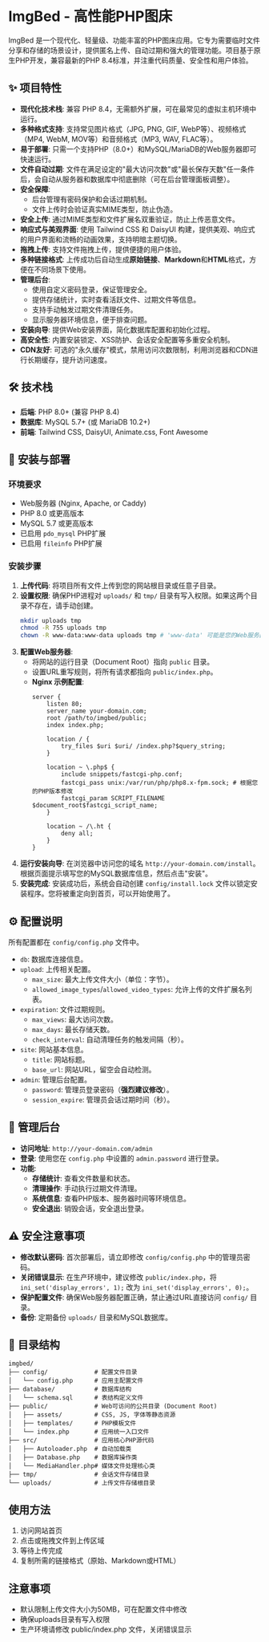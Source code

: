 # ImgBed - 高性能PHP图床

ImgBed 是一个现代化、轻量级、功能丰富的PHP图床应用。它专为需要临时文件分享和存储的场景设计，提供匿名上传、自动过期和强大的管理功能。项目基于原生PHP开发，兼容最新的PHP 8.4标准，并注重代码质量、安全性和用户体验。

## ✨ 项目特性

-   **现代化技术栈**: 兼容 PHP 8.4，无需额外扩展，可在最常见的虚拟主机环境中运行。
-   **多种格式支持**: 支持常见图片格式（JPG, PNG, GIF, WebP等）、视频格式（MP4, WebM, MOV等）和音频格式（MP3, WAV, FLAC等）。
-   **易于部署**: 只需一个支持PHP（8.0+）和MySQL/MariaDB的Web服务器即可快速运行。
-   **文件自动过期**: 文件在满足设定的"最大访问次数"或"最长保存天数"任一条件后，会自动从服务器和数据库中彻底删除（可在后台管理面板调整）。
-   **安全保障**:
    -   后台管理有密码保护和会话过期机制。
    -   文件上传时会验证真实MIME类型，防止伪造。
-   **安全上传**: 通过MIME类型和文件扩展名双重验证，防止上传恶意文件。
-   **响应式与美观界面**: 使用 Tailwind CSS 和 DaisyUI 构建，提供美观、响应式的用户界面和流畅的动画效果，支持明暗主题切换。
-   **拖拽上传**: 支持文件拖拽上传，提供便捷的用户体验。
-   **多种链接格式**: 上传成功后自动生成**原始链接**、**Markdown**和**HTML**格式，方便在不同场景下使用。
-   **管理后台**:
    -   使用自定义密码登录，保证管理安全。
    -   提供存储统计，实时查看活跃文件、过期文件等信息。
    -   支持手动触发过期文件清理任务。
    -   显示服务器环境信息，便于排查问题。
-   **安装向导**: 提供Web安装界面，简化数据库配置和初始化过程。
-   **高安全性**: 内置安装锁定、XSS防护、会话安全配置等多重安全机制。
-   **CDN友好**: 可选的"永久缓存"模式，禁用访问次数限制，利用浏览器和CDN进行长期缓存，提升访问速度。

## 🛠️ 技术栈

-   **后端**: PHP 8.0+ (兼容 PHP 8.4)
-   **数据库**: MySQL 5.7+ (或 MariaDB 10.2+)
-   **前端**: Tailwind CSS, DaisyUI, Animate.css, Font Awesome

## 🚀 安装与部署

### 环境要求

-   Web服务器 (Nginx, Apache, or Caddy)
-   PHP 8.0 或更高版本
-   MySQL 5.7 或更高版本
-   已启用 `pdo_mysql` PHP扩展
-   已启用 `fileinfo` PHP扩展

### 安装步骤

1.  **上传代码**: 将项目所有文件上传到您的网站根目录或任意子目录。
2.  **设置权限**: 确保PHP进程对 `uploads/` 和 `tmp/` 目录有写入权限。如果这两个目录不存在，请手动创建。
    ```bash
    mkdir uploads tmp
    chmod -R 755 uploads tmp
    chown -R www-data:www-data uploads tmp # 'www-data' 可能是您的Web服务器用户
    ```
3.  **配置Web服务器**:
    -   将网站的运行目录（Document Root）指向 `public` 目录。
    -   设置URL重写规则，将所有请求都指向 `public/index.php`。
    -   **Nginx 示例配置**:
        ```nginx
        server {
            listen 80;
            server_name your-domain.com;
            root /path/to/imgbed/public;
            index index.php;

            location / {
                try_files $uri $uri/ /index.php?$query_string;
            }

            location ~ \.php$ {
                include snippets/fastcgi-php.conf;
                fastcgi_pass unix:/var/run/php/php8.x-fpm.sock; # 根据您的PHP版本修改
                fastcgi_param SCRIPT_FILENAME $document_root$fastcgi_script_name;
            }

            location ~ /\.ht {
                deny all;
            }
        }
        ```
4.  **运行安装向导**: 在浏览器中访问您的域名 `http://your-domain.com/install`。根据页面提示填写您的MySQL数据库信息，然后点击"安装"。
5.  **安装完成**: 安装成功后，系统会自动创建 `config/install.lock` 文件以锁定安装程序。您将被重定向到首页，可以开始使用了。

## ⚙️ 配置说明

所有配置都在 `config/config.php` 文件中。

-   `db`: 数据库连接信息。
-   `upload`: 上传相关配置。
    -   `max_size`: 最大上传文件大小（单位：字节）。
    -   `allowed_image_types`/`allowed_video_types`: 允许上传的文件扩展名列表。
-   `expiration`: 文件过期规则。
    -   `max_views`: 最大访问次数。
    -   `max_days`: 最长存储天数。
    -   `check_interval`: 自动清理任务的触发间隔（秒）。
-   `site`: 网站基本信息。
    -   `title`: 网站标题。
    -   `base_url`: 网站URL，留空会自动检测。
-   `admin`: 管理后台配置。
    -   `password`: 管理员登录密码（**强烈建议修改**）。
    -   `session_expire`: 管理员会话过期时间（秒）。

## 🔐 管理后台

-   **访问地址**: `http://your-domain.com/admin`
-   **登录**: 使用您在 `config.php` 中设置的 `admin.password` 进行登录。
-   **功能**:
    -   **存储统计**: 查看文件数量和状态。
    -   **清理操作**: 手动执行过期文件清理。
    -   **系统信息**: 查看PHP版本、服务器时间等环境信息。
    -   **安全退出**: 销毁会话，安全退出登录。

## ⚠️ 安全注意事项

-   **修改默认密码**: 首次部署后，请立即修改 `config/config.php` 中的管理员密码。
-   **关闭错误显示**: 在生产环境中，建议修改 `public/index.php`，将 `ini_set('display_errors', 1);` 改为 `ini_set('display_errors', 0);`。
-   **保护配置文件**: 确保Web服务器配置正确，禁止通过URL直接访问 `config/` 目录。
-   **备份**: 定期备份 `uploads/` 目录和MySQL数据库。

## 📂 目录结构

```
imgbed/
├── config/             # 配置文件目录
│   └── config.php      # 应用主配置文件
├── database/           # 数据库结构
│   └── schema.sql      # 表结构定义文件
├── public/             # Web可访问的公共目录 (Document Root)
│   ├── assets/         # CSS, JS, 字体等静态资源
│   ├── templates/      # PHP模板文件
│   └── index.php       # 应用统一入口文件
├── src/                # 应用核心PHP源代码
│   ├── Autoloader.php  # 自动加载类
│   ├── Database.php    # 数据库操作类
│   └── MediaHandler.php# 媒体文件处理核心类
├── tmp/                # 会话文件存储目录
└── uploads/            # 上传文件存储根目录
```

## 使用方法

1. 访问网站首页
2. 点击或拖拽文件到上传区域
3. 等待上传完成
4. 复制所需的链接格式（原始、Markdown或HTML）

## 注意事项

- 默认限制上传文件大小为50MB，可在配置文件中修改
- 确保uploads目录有写入权限
- 生产环境请修改 public/index.php 文件，关闭错误显示 